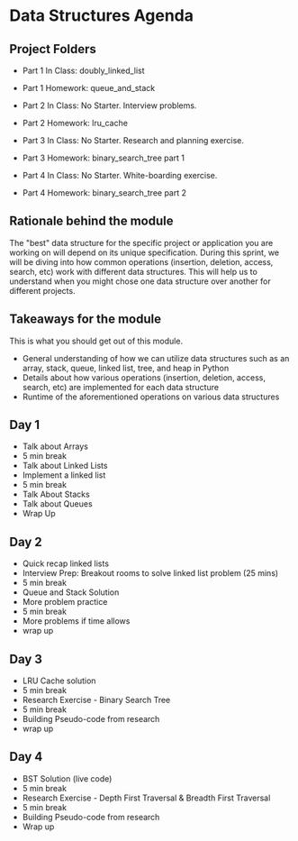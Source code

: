 # Data Structures Agenda
## Project Folders
- Part 1 In Class: doubly_linked_list

- Part 1 Homework: queue_and_stack

- Part 2 In Class: No Starter. Interview problems.

- Part 2 Homework: lru_cache

- Part 3 In Class: No Starter. Research and planning exercise.

- Part 3 Homework: binary_search_tree part 1

- Part 4 In Class: No Starter. White-boarding exercise.

- Part 4 Homework: binary_search_tree part 2

## Rationale behind the module
The "best" data structure for the specific project or application you are working on will depend on its unique specification. During this sprint, we will be diving into how common operations (insertion, deletion, access, search, etc) work with different data structures. This will help us to understand when you might chose one data structure over another for different projects.

## Takeaways for the module
This is what you should get out of this module.

- General understanding of how we can utilize data structures such as an array, stack, queue, linked list, tree, and heap in Python
- Details about how various operations (insertion, deletion, access, search, etc) are implemented for each data structure
- Runtime of the aforementioned operations on various data structures

## Day 1

- Talk about Arrays
- 5 min break
- Talk about Linked Lists
- Implement a linked list
- 5 min break
- Talk About Stacks
- Talk about Queues
- Wrap Up

## Day 2

- Quick recap linked lists
- Interview Prep: Breakout rooms to solve linked list problem (25 mins)
- 5 min break
- Queue and Stack Solution
- More problem practice
- 5 min break
- More problems if time allows
- wrap up

## Day 3

- LRU Cache solution
- 5 min break
- Research Exercise - Binary Search Tree
- 5 min break
- Building Pseudo-code from research
- wrap up

## Day 4

- BST Solution (live code)
- 5 min break
- Research Exercise - Depth First Traversal & Breadth First Traversal
- 5 min break
- Building Pseudo-code from research
- Wrap up